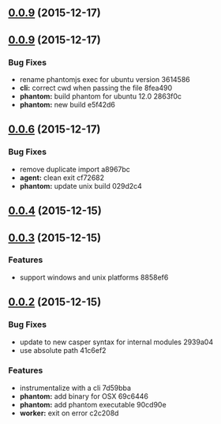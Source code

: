 <a name="0.0.9"></a>
## [0.0.9](//compare/v0.0.9...v0.0.9) (2015-12-17)




<a name="0.0.9"></a>
## [0.0.9](//compare/v0.0.6...v0.0.9) (2015-12-17)


### Bug Fixes

* rename phantomjs exec for ubuntu version 3614586
* **cli:** correct cwd when passing the file 8fea490
* **phantom:** build phantom for ubuntu 12.0 2863f0c
* **phantom:** new build e5f42d6



<a name="0.0.6"></a>
## [0.0.6](//compare/v0.0.4...v0.0.6) (2015-12-17)


### Bug Fixes

* remove duplicate import a8967bc
* **agent:** clean exit cf72682
* **phantom:** update unix build 029d2c4



<a name="0.0.4"></a>
## [0.0.4](//compare/v0.0.3...v0.0.4) (2015-12-15)




<a name="0.0.3"></a>
## [0.0.3](//compare/v0.0.2...v0.0.3) (2015-12-15)


### Features

* support windows and unix platforms 8858ef6



<a name="0.0.2"></a>
## [0.0.2](//compare/90cd90e...v0.0.2) (2015-12-15)


### Bug Fixes

* update to new casper syntax for internal modules 2939a04
* use absolute path 41c6ef2

### Features

* instrumentalize with a cli 7d59bba
* **phantom:** add binary for OSX 69c6446
* **phantom:** add phantom executable 90cd90e
* **worker:** exit on error c2c208d



